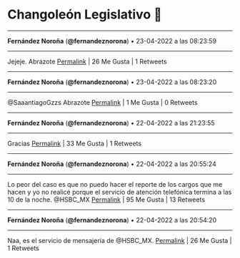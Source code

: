 # Changoleón Legislativo 🙈
*****
**Fernández Noroña** (**@fernandeznorona**) • 23-04-2022 a las 08:23:59
*****
Jejeje. Abrazote
[Permalink](https://twitter.com/fernandeznorona/status/1517902112075751425) | 26 Me Gusta | 1 Retweets
*****
**Fernández Noroña** (**@fernandeznorona**) • 23-04-2022 a las 08:23:20
*****
@SaaantiagoGzzs Abrazote
[Permalink](https://twitter.com/fernandeznorona/status/1517901948988661760) | 1 Me Gusta | 0 Retweets
*****
**Fernández Noroña** (**@fernandeznorona**) • 22-04-2022 a las 21:23:55
*****
Gracias
[Permalink](https://twitter.com/fernandeznorona/status/1517736000067293184) | 33 Me Gusta | 1 Retweets
*****
**Fernández Noroña** (**@fernandeznorona**) • 22-04-2022 a las 20:55:24
*****
Lo peor del caso es que no puedo hacer el reporte de los cargos que me hacen y yo no realicé porque el servicio de atención telefónica termina a las 10 de la noche. @HSBC_MX
[Permalink](https://twitter.com/fernandeznorona/status/1517728825001472001) | 95 Me Gusta | 13 Retweets
*****
**Fernández Noroña** (**@fernandeznorona**) • 22-04-2022 a las 20:54:20
*****
Naa, es el servicio de mensajería de @HSBC_MX.
[Permalink](https://twitter.com/fernandeznorona/status/1517728555429339136) | 26 Me Gusta | 1 Retweets